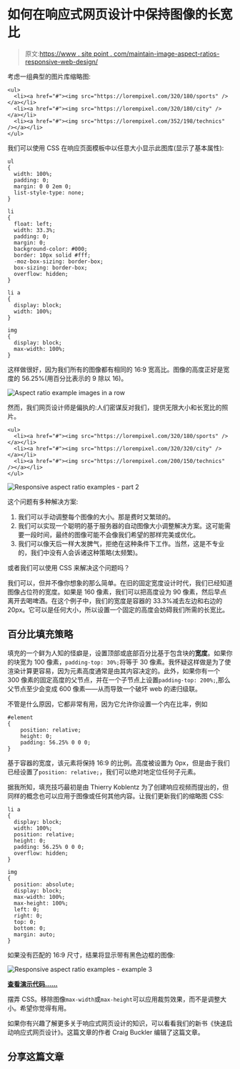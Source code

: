 # 如何在响应式网页设计中保持图像的长宽比

> 原文:[https://www . site point . com/maintain-image-aspect-ratios-responsive-web-design/](https://www.sitepoint.com/maintain-image-aspect-ratios-responsive-web-design/)

考虑一组典型的图片库缩略图:

```
<ul>
  <li><a href="#"><img src="https://lorempixel.com/320/180/sports" /></a></li>
  <li><a href="#"><img src="https://lorempixel.com/320/180/city" /></a></li>
  <li><a href="#"><img src="https://lorempixel.com/352/198/technics" /></a></li>
</ul>
```

我们可以使用 CSS 在响应页面模板中以任意大小显示此图库(显示了基本属性):

```
ul
{
  width: 100%;
  padding: 0;
  margin: 0 0 2em 0;
  list-style-type: none;
}

li
{
  float: left;
  width: 33.3%;
  padding: 0;
  margin: 0;
  background-color: #000;
  border: 10px solid #fff;
  -moz-box-sizing: border-box;
  box-sizing: border-box;
  overflow: hidden;
}

li a
{
  display: block;
  width: 100%;
}

img
{
  display: block;
  max-width: 100%;
}
```

这样做很好，因为我们所有的图像都有相同的 16:9 宽高比。图像的高度正好是宽度的 56.25%(用百分比表示的 9 除以 16)。

![Aspect ratio example images in a row](../Images/10527ffade4cd9513828951613199cce.png)

然而，我们网页设计师是偏执的:人们密谋反对我们，提供无限大小和长宽比的照片。

```
<ul>
  <li><a href="#"><img src="https://lorempixel.com/320/180/sports" /></a></li>
  <li><a href="#"><img src="https://lorempixel.com/320/320/city" /></a></li>
  <li><a href="#"><img src="https://lorempixel.com/200/150/technics" /></a></li>
</ul>
```

![Responsive aspect ratio examples - part 2](../Images/295f855c60836fcc2aeaa47012343ed7.png)

这个问题有多种解决方案:

1.  我们可以手动调整每个图像的大小。那是费时又繁琐的。
2.  我们可以实现一个聪明的基于服务器的自动图像大小调整解决方案。这可能需要一段时间，最终的图像可能不会像我们希望的那样完美或优化。
3.  我们可以像天后一样大发脾气，拒绝在这种条件下工作。当然，这是不专业的，我们中没有人会诉诸这种策略(太频繁)。

或者我们可以使用 CSS 来解决这个问题吗？

我们可以，但并不像你想象的那么简单。在旧的固定宽度设计时代，我们已经知道图像占位符的宽度。如果是 160 像素，我们可以把高度设为 90 像素，然后早点离开去喝啤酒。在这个例子中，我们的宽度是容器的 33.3%减去左边和右边的 20px。它可以是任何大小，所以设置一个固定的高度会妨碍我们所需的长宽比。

## 百分比填充策略

填充的一个鲜为人知的怪癖是，设置顶部或底部百分比基于包含块的**宽度**。如果你的块宽为 100 像素，`padding-top: 30%;`将等于 30 像素。我怀疑这样做是为了使渲染计算更容易，因为元素高度通常是由其内容决定的。此外，如果你有一个 300 像素的固定高度的父节点，并在一个子节点上设置`padding-top: 200%;`,那么父节点至少会变成 600 像素——从而导致一个破坏 web 的递归级联。

不管是什么原因，它都非常有用，因为它允许你设置一个内在比率，例如

```
#element
{
	position: relative;
	height: 0;
	padding: 56.25% 0 0 0;
}
```

基于容器的宽度，该元素将保持 16:9 的比例。高度被设置为 0px，但是由于我们已经设置了`position: relative;`，我们可以绝对地定位任何子元素。

据我所知，填充技巧最初是由 Thierry Koblentz 为了创建响应视频而提出的，但同样的概念也可以应用于图像或任何其他内容。让我们更新我们的缩略图 CSS:

```
li a
{
  display: block;
  width: 100%;
  position: relative;
  height: 0;
  padding: 56.25% 0 0 0;
  overflow: hidden;
}

img
{
  position: absolute;
  display: block;
  max-width: 100%;
  max-height: 100%;
  left: 0;
  right: 0;
  top: 0;
  bottom: 0;
  margin: auto;
}
```

如果没有匹配的 16:9 尺寸，结果将显示带有黑色边框的图像:

![Responsive aspect ratio examples - example 3](../Images/ef096c5fcb376d233def0300bd5e5943.png)

[**查看演示代码……**](http://cssdeck.com/labs/rwd-image-aspect-ratio)

摆弄 CSS。移除图像`max-width`或`max-height`可以应用裁剪效果，而不是调整大小。希望你觉得有用。

如果你有兴趣了解更多关于响应式网页设计的知识，可以看看我们的新书《快速启动响应式网页设计》。这篇文章的作者 Craig Buckler 编辑了这篇文章。

## 分享这篇文章